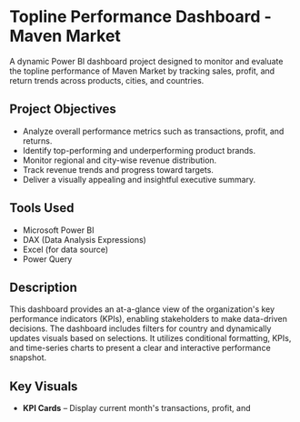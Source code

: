 
# Topline Performance Dashboard - Maven Market

A dynamic Power BI dashboard project designed to monitor and evaluate the topline performance of Maven Market by tracking sales, profit, and return trends across products, cities, and countries.

## Project Objectives

- Analyze overall performance metrics such as transactions, profit, and returns.
- Identify top-performing and underperforming product brands.
- Monitor regional and city-wise revenue distribution.
- Track revenue trends and progress toward targets.
- Deliver a visually appealing and insightful executive summary.

## Tools Used

- Microsoft Power BI
- DAX (Data Analysis Expressions)
- Excel (for data source)
- Power Query

## Description

This dashboard provides an at-a-glance view of the organization's key performance indicators (KPIs), enabling stakeholders to make data-driven decisions. The dashboard includes filters for country and dynamically updates visuals based on selections. It utilizes conditional formatting, KPIs, and time-series charts to present a clear and interactive performance snapshot.

## Key Visuals

- **KPI Cards** – Display current month's transactions, profit, and
